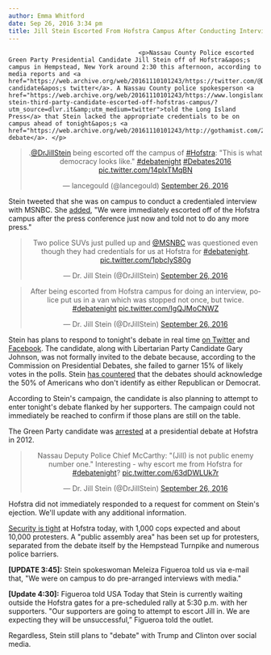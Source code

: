 ```yaml
---
author: Emma Whitford
date: Sep 26, 2016 3:34 pm
title: Jill Stein Escorted From Hofstra Campus After Conducting Interview
---
```


	
										<p>Nassau County Police escorted Green Party Presidential Candidate Jill Stein off of Hofstra&apos;s campus in Hempstead, New York around 2:30 this afternoon, according to media reports and <a href="https://web.archive.org/web/20161110101243/https://twitter.com/@DrJillStein">the candidate&apos;s twitter</a>. A Nassau County police spokesperson <a href="https://web.archive.org/web/20161110101243/https://www.longislandpress.com/2016/09/26/jill-stein-third-party-candidate-escorted-off-hofstras-campus/?utm_source=dlvr.it&amp;utm_medium=twitter">told the Long Island Press</a> that Stein lacked the appropriate credentials to be on campus ahead of tonight&apos;s <a href="https://web.archive.org/web/20161110101243/http://gothamist.com/2016/09/25/where_to_watch_the_debates_without.php">presidential debate</a>. </p>

<center><blockquote class="twitter-tweet" data-lang="en"><p lang="en" dir="ltr">.<a href="https://web.archive.org/web/20161110101243/https://twitter.com/DrJillStein">@DrJillStein</a> being escorted off the campus of <a href="https://web.archive.org/web/20161110101243/https://twitter.com/hashtag/Hofstra?src=hash">#Hofstra</a>: &quot;This is what democracy looks like.&quot; <a href="https://web.archive.org/web/20161110101243/https://twitter.com/hashtag/debatenight?src=hash">#debatenight</a> <a href="https://web.archive.org/web/20161110101243/https://twitter.com/hashtag/Debates2016?src=hash">#Debates2016</a> <a href="https://web.archive.org/web/20161110101243/https://t.co/14plxTMqBN">pic.twitter.com/14plxTMqBN</a></p>&#x2014; lancegould (@lancegould) <a href="https://web.archive.org/web/20161110101243/https://twitter.com/lancegould/status/780467739794214912">September 26, 2016</a></blockquote>
<script async src="//web.archive.org/web/20161110101243js_/http://platform.twitter.com/widgets.js" charset="utf-8"></script></center>

<p>Stein tweeted that she was on campus to conduct a credentialed interview with MSNBC. She <a href="https://web.archive.org/web/20161110101243/https://twitter.com/DrJillStein/status/780474117669556224">added</a>, &quot;We were immediately escorted off of the Hofstra campus after the press conference just now and told not to do any more press.&quot; </p>

<center><blockquote class="twitter-tweet" data-lang="en"><p lang="en" dir="ltr">Two police SUVs just pulled up and <a href="https://web.archive.org/web/20161110101243/https://twitter.com/MSNBC">@MSNBC</a> was questioned even though they had credentials  for us at Hofstra for <a href="https://web.archive.org/web/20161110101243/https://twitter.com/hashtag/debatenight?src=hash">#debatenight</a>. <a href="https://web.archive.org/web/20161110101243/https://t.co/1pbcIyS80g">pic.twitter.com/1pbcIyS80g</a></p>&#x2014; Dr. Jill Stein (@DrJillStein) <a href="https://web.archive.org/web/20161110101243/https://twitter.com/DrJillStein/status/780472720924430336">September 26, 2016</a></blockquote>
<script async src="//web.archive.org/web/20161110101243js_/http://platform.twitter.com/widgets.js" charset="utf-8"></script></center> 

<center><blockquote class="twitter-tweet" data-lang="en"><p lang="en" dir="ltr">After being escorted from Hofstra campus for doing an interview, police put us in a van which was stopped not once, but twice. <a href="https://web.archive.org/web/20161110101243/https://twitter.com/hashtag/debatenight?src=hash">#debatenight</a> <a href="https://web.archive.org/web/20161110101243/https://t.co/IgQJMoCNWZ">pic.twitter.com/IgQJMoCNWZ</a></p>&#x2014; Dr. Jill Stein (@DrJillStein) <a href="https://web.archive.org/web/20161110101243/https://twitter.com/DrJillStein/status/780474790532423680">September 26, 2016</a></blockquote>
<script async src="//web.archive.org/web/20161110101243js_/http://platform.twitter.com/widgets.js" charset="utf-8"></script></center>

<p>Stein has plans to respond to tonight&apos;s debate in real time <a href="https://web.archive.org/web/20161110101243/https://twitter.com/drjillstein">on Twitter</a> and <a href="https://web.archive.org/web/20161110101243/https://www.facebook.com/drjillstein">Facebook</a>. The candidate, along with Libertarian Party Candidate Gary Johnson, was not formally invited to the debate because, according to the Commission on Presidential Debates, she failed to garner 15% of likely votes in the polls. Stein <a href="https://web.archive.org/web/20161110101243/http://gothamist.com/2016/09/26/debate_2016_live_protests.php">has countered</a> that the debates should acknowledge the 50% of Americans who don&apos;t identify as either Republican or Democrat. </p>

<p>According to Stein&apos;s campaign, the candidate is also planning to attempt to enter tonight&apos;s debate flanked by her supporters. The campaign could not immediately be reached to confirm if those plans are still on the table. </p>

<p>The Green Party candidate was <a href="https://web.archive.org/web/20161110101243/http://www.democracynow.org/2012/10/17/green_partys_jill_stein_cheri_honkala">arrested</a> at a presidential debate at Hofstra in 2012. </p>

<center><blockquote class="twitter-tweet" data-lang="en"><p lang="en" dir="ltr">Nassau Deputy Police Chief McCarthy: &quot;(Jill) is not public enemy number one.&quot; Interesting - why escort me from Hofstra for <a href="https://web.archive.org/web/20161110101243/https://twitter.com/hashtag/debatenight?src=hash">#debatenight</a>? <a href="https://web.archive.org/web/20161110101243/https://t.co/63dDWLUk7r">pic.twitter.com/63dDWLUk7r</a></p>&#x2014; Dr. Jill Stein (@DrJillStein) <a href="https://web.archive.org/web/20161110101243/https://twitter.com/DrJillStein/status/780477336378486788">September 26, 2016</a></blockquote>
<script async src="//web.archive.org/web/20161110101243js_/http://platform.twitter.com/widgets.js" charset="utf-8"></script></center>

<p>Hofstra did not immediately responded to a request for comment on Stein&apos;s ejection. We&apos;ll update with any additional information. </p>

<p><a href="https://web.archive.org/web/20161110101243/http://gothamist.com/2016/09/26/debate_2016_live_protests.php">Security is tight</a> at Hofstra today, with 1,000 cops expected and about 10,000 protesters. A &quot;public assembly area&quot; has been set up for protesters, separated from the debate itself by the Hempstead Turnpike and numerous police barriers. </p>

<p><strong>[UPDATE 3:45]:</strong> Stein spokeswoman Meleiza Figueroa told us via e-mail that, &quot;We were on campus to do pre-arranged interviews with media.&quot;</p>

<p><strong>[Update 4:30]:</strong> Figueroa told USA Today that Stein is currently waiting outside the Hofstra gates for a pre-scheduled rally at 5:30 p.m. with her supporters. &quot;Our supporters are going to attempt to escort Jill in. We are expecting they will be unsuccessful,&#x201D; Figueroa told the outlet. </p>

<p>Regardless, Stein still plans to &quot;debate&quot; with Trump and Clinton over social media. </p>					
										
									
				